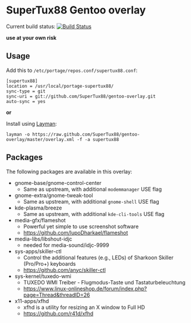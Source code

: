 # SuperTux88 Gentoo overlay

Current build status: [![Build Status](https://travis-ci.org/SuperTux88/gentoo-overlay.svg?branch=master)](https://travis-ci.org/SuperTux88/gentoo-overlay)

**use at your own risk**

## Usage

Add this to `/etc/portage/repos.conf/supertux88.conf`:

```
[supertux88]
location = /usr/local/portage-supertux88/
sync-type = git
sync-uri = git://github.com/SuperTux88/gentoo-overlay.git
auto-sync = yes
```

**or**

Install using [Layman](https://wiki.gentoo.org/wiki/Layman):

```
layman -o https://raw.github.com/SuperTux88/gentoo-overlay/master/overlay.xml -f -a supertux88
```

## Packages

The following packages are available in this overlay:

* gnome-base/gnome-control-center
  * Same as upstream, with additional `modemmanager` USE flag
* gnome-extra/gnome-tweak-tool
  * Same as upstream, with additional `gnome-shell` USE flag
* kde-plasma/breeze
  * Same as upstream, with additional `kde-cli-tools` USE flag
* media-gfx/flameshot
  * Powerful yet simple to use screenshot software
  * https://github.com/lupoDharkael/flameshot
* media-libs/libshout-idjc
  * needed for media-sound/idjc-9999
* sys-apps/skiller-ctl
  * Control the additional features (e.g., LEDs) of Sharkoon Skiller (Pro/Pro+) keyboards
  * https://github.com/anyc/skiller-ctl
* sys-kernel/tuxedo-wmi
  * TUXEDO WMI Treiber - Flugmodus-Taste und Tastaturbeleuchtung
  * https://www.linux-onlineshop.de/forum/index.php?page=Thread&threadID=26
* x11-apps/xfhd
  * xfhd is a utility for resizing an X window to Full HD
  * https://github.com/r41d/xfhd
